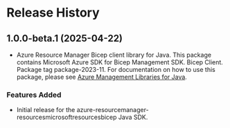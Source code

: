 # Release History

## 1.0.0-beta.1 (2025-04-22)

- Azure Resource Manager Bicep client library for Java. This package contains Microsoft Azure SDK for Bicep Management SDK. Bicep Client. Package tag package-2023-11. For documentation on how to use this package, please see [Azure Management Libraries for Java](https://aka.ms/azsdk/java/mgmt).
### Features Added

- Initial release for the azure-resourcemanager-resourcesmicrosoftresourcesbicep Java SDK.
